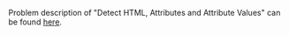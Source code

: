 Problem description of "Detect HTML, Attributes and Attribute Values" can be found [here](https://www.hackerrank.com/challenges/detect-html-tags-attributes-and-attribute-values/problem?isFullScreen=true).